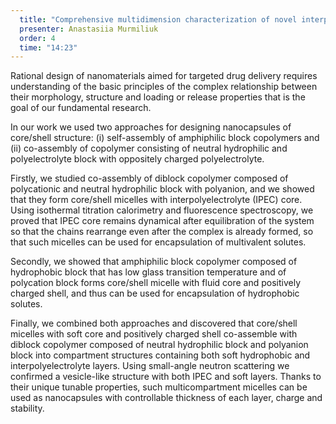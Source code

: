 ```yaml
---
  title: "Comprehensive multidimension characterization of novel interpolyelectrolyte complexes in aqueous solution: looking from time, size and q-space perspectives"
  presenter: Anastasiia Murmiliuk
  order: 4
  time: "14:23"
---
```

Rational design of nanomaterials aimed for targeted drug delivery requires understanding of the basic principles of the complex relationship between their morphology, structure and loading or release properties that is the goal of our fundamental research.

In our work we used two approaches for designing nanocapsules of core/shell structure: (i) self-assembly of amphiphilic block copolymers and (ii) co-assembly of copolymer consisting of neutral hydrophilic and polyelectrolyte block with oppositely charged polyelectrolyte.

Firstly, we studied co-assembly of diblock copolymer composed of polycationic and neutral hydrophilic block with polyanion, and we showed that they form core/shell micelles with interpolyelectrolyte (IPEC) core. Using isothermal titration calorimetry and fluorescence spectroscopy, we proved that IPEC core remains dynamical after equilibration of the system so that the chains rearrange even after the complex is already formed, so that such micelles can be used for encapsulation of multivalent solutes.

Secondly, we showed that amphiphilic block copolymer composed of hydrophobic block that has low glass transition temperature and of polycation block forms core/shell micelle with fluid core and positively charged shell, and thus can be used for encapsulation of hydrophobic solutes.

Finally, we combined both approaches and discovered that core/shell micelles with soft core and positively charged shell co-assemble with diblock copolymer composed of neutral hydrophilic block and polyanion block into compartment structures containing both soft hydrophobic and interpolyelectrolyte layers. Using small-angle neutron scattering we confirmed a vesicle-like structure with both IPEC and soft layers. Thanks to their unique tunable properties, such multicompartment micelles can be used as nanocapsules with controllable thickness of each layer, charge and stability.